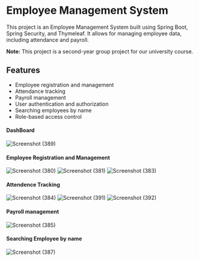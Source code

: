 # Employee Management System

This project is an Employee Management System built using Spring Boot, Spring Security, and Thymeleaf. It allows for managing employee data, including attendance and payroll.

**Note:** This project is a second-year group project for our university course.


## Features

- Employee registration and management
- Attendance tracking
- Payroll management
- User authentication and authorization
- Searching employees by name
- Role-based access control

#### DashBoard

![Screenshot (389)](https://github.com/NipuniVithana/Employee_Management_System/assets/99274261/6a21aee8-0c89-496f-888f-77c92045565d)

#### Employee Registration and Management

![Screenshot (380)](https://github.com/NipuniVithana/Employee_Management_System/assets/99274261/3476bdec-a732-4209-9cfd-b8d872c06983)
![Screenshot (381)](https://github.com/NipuniVithana/Employee_Management_System/assets/99274261/1a53c941-f043-447a-a024-f5a44493f7c3)
![Screenshot (383)](https://github.com/NipuniVithana/Employee_Management_System/assets/99274261/76131cf1-74f8-445a-9cf6-395e8c9719c8)

#### Attendence Tracking

![Screenshot (384)](https://github.com/NipuniVithana/Employee_Management_System/assets/99274261/860c9539-749f-435f-9054-ef5868f978b3)
![Screenshot (391)](https://github.com/NipuniVithana/Employee_Management_System/assets/99274261/a48e7028-3eaf-4866-9a2b-9a2bca917a65)
![Screenshot (392)](https://github.com/NipuniVithana/Employee_Management_System/assets/99274261/11503531-0e04-403b-b1c2-54b0a2a140c6)

#### Payroll management

![Screenshot (385)](https://github.com/NipuniVithana/Employee_Management_System/assets/99274261/e7fe64d2-8309-4f5e-903e-333e42ef2b24)

#### Searching Employee by name
![Screenshot (387)](https://github.com/NipuniVithana/Employee_Management_System/assets/99274261/bdedea46-c4d4-4b9c-bf32-5ab47b6d3935)




